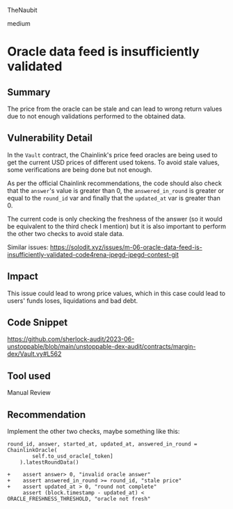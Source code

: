 TheNaubit

medium

# Oracle data feed is insufficiently validated

## Summary
The price from the oracle can be stale and can lead to wrong return values due to not enough validations performed to the obtained data.

## Vulnerability Detail
In the `Vault` contract, the Chainlink's price feed oracles are being used to get the current USD prices of different used tokens. To avoid stale values, some verifications are being done but not enough.

As per the official Chainlink recommendations, the code should also check that the `answer`'s value is greater than 0, the `answered_in_round` is greater or equal to the `round_id` var and finally that the `updated_at` var is greater than 0.

The current code is only checking the freshness of the answer (so it would be equivalent to the third check I mention) but it is also important to perform the other two checks to avoid stale data.

Similar issues: https://solodit.xyz/issues/m-06-oracle-data-feed-is-insufficiently-validated-code4rena-jpegd-jpegd-contest-git

## Impact
This issue could lead to wrong price values, which in this case could lead to users' funds loses, liquidations and bad debt.

## Code Snippet
https://github.com/sherlock-audit/2023-06-unstoppable/blob/main/unstoppable-dex-audit/contracts/margin-dex/Vault.vy#L562

## Tool used
Manual Review

## Recommendation
Implement the other two checks, maybe something like this:
```vyper
round_id, answer, started_at, updated_at, answered_in_round = ChainlinkOracle(
        self.to_usd_oracle[_token]
    ).latestRoundData()

+    assert answer> 0, "invalid oracle answer"
+    assert answered_in_round >= round_id, "stale price"
+    assert updated_at > 0, "round not complete"
     assert (block.timestamp - updated_at) < ORACLE_FRESHNESS_THRESHOLD, "oracle not fresh"
```
